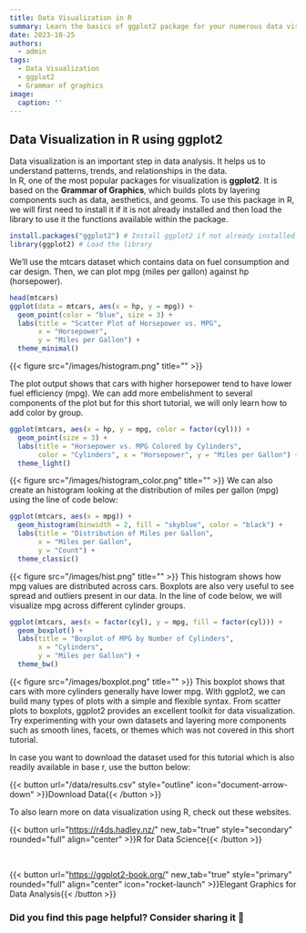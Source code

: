 ```yaml
---
title: Data Visualization in R
summary: Learn the basics of ggplot2 package for your numerous data visualization task.
date: 2023-10-25
authors:
  - admin
tags:
  - Data Visualization
  - ggplot2
  - Grammar of graphics
image:
  caption: ''
---
```


## Data Visualization in R using ggplot2
Data visualization is an important step in data analysis. It helps us to understand patterns, trends, and relationships in the data.  
In R, one of the most popular packages for visualization is **ggplot2**. It is based on the **Grammar of Graphics**, which builds plots by layering components 
such as data, aesthetics, and geoms. To use this package in R, we will first need to install it if it is not already installed and then load the library to use it the functions available within the package.
```r
install.packages("ggplot2") # Install ggplot2 if not already installed
library(ggplot2) # Load the library
```
We’ll use the mtcars dataset which contains data on fuel consumption and car design. Then, we can plot mpg (miles per gallon) against hp (horsepower).
```r
head(mtcars)
ggplot(data = mtcars, aes(x = hp, y = mpg)) +
  geom_point(color = "blue", size = 3) +
  labs(title = "Scatter Plot of Horsepower vs. MPG",
       x = "Horsepower",
       y = "Miles per Gallon") +
  theme_minimal()
```
{{< figure src="/images/histogram.png" title="" >}}

The plot output shows that cars with higher horsepower tend to have lower fuel efficiency (mpg). We can add more embelishment to several components of the plot but for this short tutorial, we will only learn how to add color by group.
```r
ggplot(mtcars, aes(x = hp, y = mpg, color = factor(cyl))) +
  geom_point(size = 3) +
  labs(title = "Horsepower vs. MPG Colored by Cylinders",
       color = "Cylinders", x = "Horsepower", y = "Miles per Gallon") +
  theme_light()
```
{{< figure src="/images/histogram_color.png" title="" >}}
We can also create an histogram looking at the distribution of miles per gallon (mpg) using the line of code below:
```r
ggplot(mtcars, aes(x = mpg)) +
  geom_histogram(binwidth = 2, fill = "skyblue", color = "black") +
  labs(title = "Distribution of Miles per Gallon",
       x = "Miles per Gallon",
       y = "Count") +
  theme_classic()
```
{{< figure src="/images/hist.png" title="" >}}
This histogram shows how mpg values are distributed across cars.
Boxplots are also very useful to see spread and outliers present in our data. In the line of code below, we will visualize mpg across different cylinder groups.
```r
ggplot(mtcars, aes(x = factor(cyl), y = mpg, fill = factor(cyl))) +
  geom_boxplot() +
  labs(title = "Boxplot of MPG by Number of Cylinders",
       x = "Cylinders",
       y = "Miles per Gallon") +
  theme_bw()
```
{{< figure src="/images/boxplot.png" title="" >}}
This boxplot shows that cars with more cylinders generally have lower mpg. With ggplot2, we can build many types of plots with a simple and flexible syntax.
From scatter plots to boxplots, ggplot2 provides an excellent toolkit for data visualization. Try experimenting with your own datasets and layering more components such as smooth lines, facets, or themes which was not covered in this short tutorial.

In case you want to download the dataset used for this tutorial which is also readily available in base r, use the button below:

{{< button url="/data/results.csv" style="outline" icon="document-arrow-down" >}}Download Data{{< /button >}}

To also learn more on data visualization using R, check out these websites.

{{< button url="https://r4ds.hadley.nz/" new_tab="true" style="secondary" rounded="full" align="center" >}}R for Data Science{{< /button >}}

&nbsp;

{{< button url="https://ggplot2-book.org/" new_tab="true" style="primary" rounded="full" align="center" icon="rocket-launch" >}}Elegant Graphics for Data Analysis{{< /button >}}


### Did you find this page helpful? Consider sharing it 🙌

